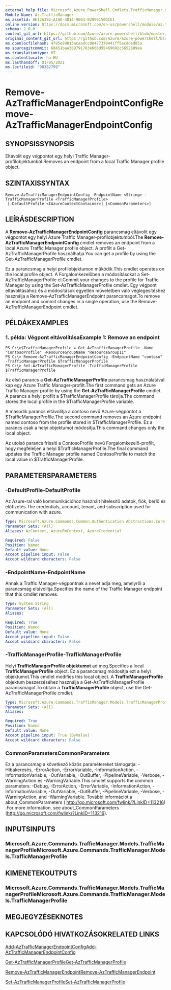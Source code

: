 ```yaml
---
external help file: Microsoft.Azure.PowerShell.Cmdlets.TrafficManager.dll-Help.xml
Module Name: Az.TrafficManager
ms.assetid: 8E12A392-A100-4814-9003-B2999150DCE1
online version: https://docs.microsoft.com/en-us/powershell/module/az.trafficmanager/remove-aztrafficmanagerendpointconfig
schema: 2.0.0
content_git_url: https://github.com/Azure/azure-powershell/blob/master/src/TrafficManager/TrafficManager/help/Remove-AzTrafficManagerEndpointConfig.md
original_content_git_url: https://github.com/Azure/azure-powershell/blob/master/src/TrafficManager/TrafficManager/help/Remove-AzTrafficManagerEndpointConfig.md
ms.openlocfilehash: 4795e89013acaadcc08477370441ff5acdded85a
ms.sourcegitcommit: 68451baa389791703e666d95469602c5652609ee
ms.translationtype: MT
ms.contentlocale: hu-HU
ms.lasthandoff: 01/05/2021
ms.locfileid: "98382799"
---
```

# <span data-ttu-id="d1788-101">Remove-AzTrafficManagerEndpointConfig</span><span class="sxs-lookup"><span data-stu-id="d1788-101">Remove-AzTrafficManagerEndpointConfig</span></span>

## <span data-ttu-id="d1788-102">SYNOPSIS</span><span class="sxs-lookup"><span data-stu-id="d1788-102">SYNOPSIS</span></span>
<span data-ttu-id="d1788-103">Eltávolít egy végpontot egy helyi Traffic Manager-profilobjektumból.</span><span class="sxs-lookup"><span data-stu-id="d1788-103">Removes an endpoint from a local Traffic Manager profile object.</span></span>

## <span data-ttu-id="d1788-104">SZINTAXIS</span><span class="sxs-lookup"><span data-stu-id="d1788-104">SYNTAX</span></span>

```
Remove-AzTrafficManagerEndpointConfig -EndpointName <String> -TrafficManagerProfile <TrafficManagerProfile>
 [-DefaultProfile <IAzureContextContainer>] [<CommonParameters>]
```

## <span data-ttu-id="d1788-105">LEÍRÁS</span><span class="sxs-lookup"><span data-stu-id="d1788-105">DESCRIPTION</span></span>
<span data-ttu-id="d1788-106">A **Remove-AzTrafficManagerEndpointConfig** parancsmag eltávolít egy végpontot egy helyi Azure Traffic Manager-profilobjektumból.</span><span class="sxs-lookup"><span data-stu-id="d1788-106">The **Remove-AzTrafficManagerEndpointConfig** cmdlet removes an endpoint from a local Azure Traffic Manager profile object.</span></span>
<span data-ttu-id="d1788-107">A profilt a Get-AzTrafficManagerProfile használhatja.</span><span class="sxs-lookup"><span data-stu-id="d1788-107">You can get a profile by using the Get-AzTrafficManagerProfile cmdlet.</span></span>

<span data-ttu-id="d1788-108">Ez a parancsmag a helyi profilobjektumon működik.</span><span class="sxs-lookup"><span data-stu-id="d1788-108">This cmdlet operates on the local profile object.</span></span>
<span data-ttu-id="d1788-109">A Forgalomkezelőben a módosításokat a Set-AzTrafficManagerProfile el.</span><span class="sxs-lookup"><span data-stu-id="d1788-109">Commit your changes to the profile for Traffic Manager by using the Set-AzTrafficManagerProfile cmdlet.</span></span>
<span data-ttu-id="d1788-110">Egy végpont eltávolításához és a módosítások egyetlen műveletben való véglegesítéshez használja a Remove-AzTrafficManagerEndpoint parancsmagot.</span><span class="sxs-lookup"><span data-stu-id="d1788-110">To remove an endpoint and commit changes in a single operation, use the Remove-AzTrafficManagerEndpoint cmdlet.</span></span>

## <span data-ttu-id="d1788-111">PÉLDÁK</span><span class="sxs-lookup"><span data-stu-id="d1788-111">EXAMPLES</span></span>

### <span data-ttu-id="d1788-112">1. példa: Végpont eltávolítása</span><span class="sxs-lookup"><span data-stu-id="d1788-112">Example 1: Remove an endpoint</span></span>
```
PS C:\>$TrafficManagerProfile = Get-AzTrafficManagerProfile -Name "ContosoProfile" -ResourceGroupName "ResourceGroup11"
PS C:\> Remove-AzTrafficManagerEndpointConfig -EndpointName "contoso" -TrafficManagerProfile $TrafficManagerProfile 
PS C:\> Set-AzTrafficManagerProfile -TrafficManagerProfile $TrafficManagerProfile
```

<span data-ttu-id="d1788-113">Az első parancs a **Get-AzTrafficManagerProfile** parancsmag használatával kap egy Azure Traffic Manager-profilt.</span><span class="sxs-lookup"><span data-stu-id="d1788-113">The first command gets an Azure Traffic Manager profile by using the **Get-AzTrafficManagerProfile** cmdlet.</span></span>
<span data-ttu-id="d1788-114">A parancs a helyi profilt a $TrafficManagerProfile tárolja.</span><span class="sxs-lookup"><span data-stu-id="d1788-114">The command stores the local profile in the $TrafficManagerProfile variable.</span></span>

<span data-ttu-id="d1788-115">A második parancs eltávolítja a contoso nevű Azure-végpontot a $TrafficManagerProfile.</span><span class="sxs-lookup"><span data-stu-id="d1788-115">The second command removes an Azure endpoint named contoso from the profile stored in $TrafficManagerProfile.</span></span>
<span data-ttu-id="d1788-116">Ez a parancs csak a helyi objektumot módosítja.</span><span class="sxs-lookup"><span data-stu-id="d1788-116">This command changes only the local object.</span></span>

<span data-ttu-id="d1788-117">Az utolsó parancs frissíti a ContosoProfile nevű Forgalomkezelő-profilt, hogy megfeleljen a helyi $TrafficManagerProfile.</span><span class="sxs-lookup"><span data-stu-id="d1788-117">The final command updates the Traffic Manager profile named ContosoProfile to match the local value in $TrafficManagerProfile.</span></span>

## <span data-ttu-id="d1788-118">PARAMETERS</span><span class="sxs-lookup"><span data-stu-id="d1788-118">PARAMETERS</span></span>

### <span data-ttu-id="d1788-119">-DefaultProfile</span><span class="sxs-lookup"><span data-stu-id="d1788-119">-DefaultProfile</span></span>
<span data-ttu-id="d1788-120">Az Azure-ral való kommunikációhoz használt hitelesítő adatok, fiók, bérlő és előfizetés.</span><span class="sxs-lookup"><span data-stu-id="d1788-120">The credentials, account, tenant, and subscription used for communication with azure.</span></span>

```yaml
Type: Microsoft.Azure.Commands.Common.Authentication.Abstractions.Core.IAzureContextContainer
Parameter Sets: (All)
Aliases: AzContext, AzureRmContext, AzureCredential

Required: False
Position: Named
Default value: None
Accept pipeline input: False
Accept wildcard characters: False
```

### <span data-ttu-id="d1788-121">-EndpointName</span><span class="sxs-lookup"><span data-stu-id="d1788-121">-EndpointName</span></span>
<span data-ttu-id="d1788-122">Annak a Traffic Manager-végpontnak a nevét adja meg, amelyről a parancsmag eltávolítja.</span><span class="sxs-lookup"><span data-stu-id="d1788-122">Specifies the name of the Traffic Manager endpoint that this cmdlet removes.</span></span>

```yaml
Type: System.String
Parameter Sets: (All)
Aliases:

Required: True
Position: Named
Default value: None
Accept pipeline input: False
Accept wildcard characters: False
```

### <span data-ttu-id="d1788-123">-TrafficManagerProfile</span><span class="sxs-lookup"><span data-stu-id="d1788-123">-TrafficManagerProfile</span></span>
<span data-ttu-id="d1788-124">Helyi **TrafficManagerProfile objektumot** ad meg.</span><span class="sxs-lookup"><span data-stu-id="d1788-124">Specifies a local **TrafficManagerProfile** object.</span></span>
<span data-ttu-id="d1788-125">Ez a parancsmag módosítja ezt a helyi objektumot.</span><span class="sxs-lookup"><span data-stu-id="d1788-125">This cmdlet modifies this local object.</span></span>
<span data-ttu-id="d1788-126">A **TrafficManagerProfile** objektum beszerzéséhez használja a Get-AzTrafficManagerProfile parancsmagot.</span><span class="sxs-lookup"><span data-stu-id="d1788-126">To obtain a **TrafficManagerProfile** object, use the Get-AzTrafficManagerProfile cmdlet.</span></span>

```yaml
Type: Microsoft.Azure.Commands.TrafficManager.Models.TrafficManagerProfile
Parameter Sets: (All)
Aliases:

Required: True
Position: Named
Default value: None
Accept pipeline input: True (ByValue)
Accept wildcard characters: False
```

### <span data-ttu-id="d1788-127">CommonParameters</span><span class="sxs-lookup"><span data-stu-id="d1788-127">CommonParameters</span></span>
<span data-ttu-id="d1788-128">Ez a parancsmag a következő közös paramétereket támogatja: -Hibakeresés, -ErrorAction, -ErrorVariable, -InformationAction, -InformationVariable, -OutVariable, -OutBuffer, -PipelineVariable, -Verbose, -WarningAction és -WarningVariable.</span><span class="sxs-lookup"><span data-stu-id="d1788-128">This cmdlet supports the common parameters: -Debug, -ErrorAction, -ErrorVariable, -InformationAction, -InformationVariable, -OutVariable, -OutBuffer, -PipelineVariable, -Verbose, -WarningAction, and -WarningVariable.</span></span> <span data-ttu-id="d1788-129">További információt a about_CommonParameters ( http://go.microsoft.com/fwlink/?LinkID=113216) .</span><span class="sxs-lookup"><span data-stu-id="d1788-129">For more information, see about_CommonParameters (http://go.microsoft.com/fwlink/?LinkID=113216).</span></span>

## <span data-ttu-id="d1788-130">INPUTS</span><span class="sxs-lookup"><span data-stu-id="d1788-130">INPUTS</span></span>

### <span data-ttu-id="d1788-131">Microsoft.Azure.Commands.TrafficManager.Models.TrafficManagerProfile</span><span class="sxs-lookup"><span data-stu-id="d1788-131">Microsoft.Azure.Commands.TrafficManager.Models.TrafficManagerProfile</span></span>

## <span data-ttu-id="d1788-132">KIMENETEK</span><span class="sxs-lookup"><span data-stu-id="d1788-132">OUTPUTS</span></span>

### <span data-ttu-id="d1788-133">Microsoft.Azure.Commands.TrafficManager.Models.TrafficManagerProfile</span><span class="sxs-lookup"><span data-stu-id="d1788-133">Microsoft.Azure.Commands.TrafficManager.Models.TrafficManagerProfile</span></span>

## <span data-ttu-id="d1788-134">MEGJEGYZÉSEK</span><span class="sxs-lookup"><span data-stu-id="d1788-134">NOTES</span></span>

## <span data-ttu-id="d1788-135">KAPCSOLÓDÓ HIVATKOZÁSOK</span><span class="sxs-lookup"><span data-stu-id="d1788-135">RELATED LINKS</span></span>

[<span data-ttu-id="d1788-136">Add-AzTrafficManagerEndpointConfig</span><span class="sxs-lookup"><span data-stu-id="d1788-136">Add-AzTrafficManagerEndpointConfig</span></span>](./Add-AzTrafficManagerEndpointConfig.md)

[<span data-ttu-id="d1788-137">Get-AzTrafficManagerProfile</span><span class="sxs-lookup"><span data-stu-id="d1788-137">Get-AzTrafficManagerProfile</span></span>](./Get-AzTrafficManagerProfile.md)

[<span data-ttu-id="d1788-138">Remove-AzTrafficManagerEndpoint</span><span class="sxs-lookup"><span data-stu-id="d1788-138">Remove-AzTrafficManagerEndpoint</span></span>](./Remove-AzTrafficManagerEndpoint.md)

[<span data-ttu-id="d1788-139">Set-AzTrafficManagerProfile</span><span class="sxs-lookup"><span data-stu-id="d1788-139">Set-AzTrafficManagerProfile</span></span>](./Set-AzTrafficManagerProfile.md)



